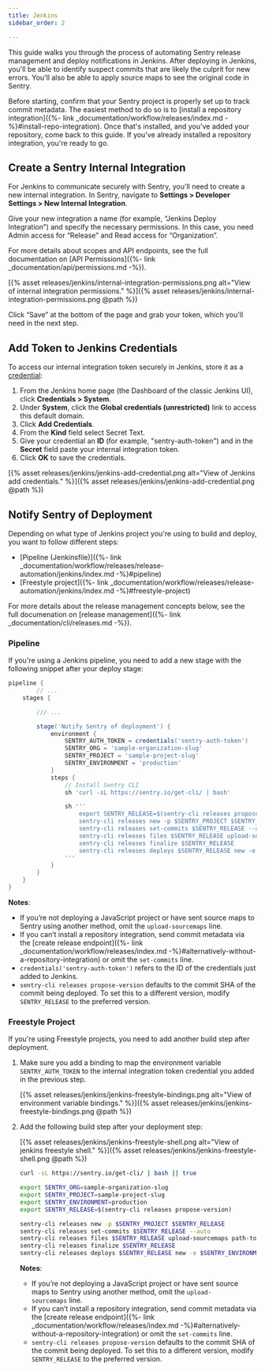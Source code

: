```yaml
---
title: Jenkins
sidebar_order: 2

---
```


This guide walks you through the process of automating Sentry release management and deploy notifications in Jenkins. After deploying in Jenkins, you'll be able to identify suspect commits that are likely the culprit for new errors. You'll also be able to apply source maps to see the original code in Sentry.

Before starting, confirm that your Sentry project is properly set up to track commit metadata. The easiest method to do so is to [install a repository integration]({%- link _documentation/workflow/releases/index.md -%}#install-repo-integration). Once that's installed, and you've added your repository, come back to this guide. If you've already installed a repository integration, you're ready to go.

## Create a Sentry Internal Integration

For Jenkins to communicate securely with Sentry, you'll need to create a new internal integration. In Sentry, navigate to **Settings > Developer Settings > New Internal Integration**.

Give your new integration a name (for example, “Jenkins Deploy Integration”) and specify the necessary permissions. In this case, you need Admin access for “Release” and Read access for “Organization”.

For more details about scopes and API endpoints, see the full documentation on [API Permissions]({%- link _documentation/api/permissions.md -%}).

[{% asset releases/jenkins/internal-integration-permissions.png alt="View of internal integration permissions." %}]({% asset releases/jenkins/internal-integration-permissions.png @path %})

Click “Save” at the bottom of the page and grab your token, which you'll need in the next step.

## Add Token to Jenkins Credentials

To access our internal integration token securely in Jenkins, store it as a [credential](https://www.jenkins.io/doc/book/using/using-credentials/):

1. From the Jenkins home page (the Dashboard of the classic Jenkins UI), click **Credentials > System**.
2. Under **System**, click the **Global credentials (unrestricted)** link to access this default domain.
3. Click **Add Credentials**.
4. From the **Kind** field select Secret Text.
5. Give your credential an **ID** (for example, "sentry-auth-token") and in the **Secret** field paste your internal integration token.
6. Click **OK** to save the credentials.

[{% asset releases/jenkins/jenkins-add-credential.png alt="View of Jenkins add credentials." %}]({% asset releases/jenkins/jenkins-add-credential.png @path %})


## Notify Sentry of Deployment

Depending on what type of Jenkins project you're using to build and deploy, you want to follow different steps:

- [Pipeline (Jenkinsfile)]({%- link _documentation/workflow/releases/release-automation/jenkins/index.md -%}#pipeline)
- [Freestyle project]({%- link _documentation/workflow/releases/release-automation/jenkins/index.md -%}#freestyle-project)

For more details about the release management concepts below, see the full documenation on [release management]({%- link _documentation/cli/releases.md -%}).

### Pipeline

If you're using a Jenkins pipeline, you need to add a new stage with the following snippet after your deploy stage:

```groovy
pipeline {
		// ...
    stages {

        /// ...

        stage('Notify Sentry of deployment') {
            environment {
                SENTRY_AUTH_TOKEN = credentials('sentry-auth-token')
                SENTRY_ORG = 'sample-organization-slug'
                SENTRY_PROJECT = 'sample-project-slug'
                SENTRY_ENVIRONMENT = 'production'
            } 
            steps {
                // Install Sentry CLI
                sh 'curl -sL https://sentry.io/get-cli/ | bash'

                sh '''
                    export SENTRY_RELEASE=$(sentry-cli releases propose-version)
                    sentry-cli releases new -p $SENTRY_PROJECT $SENTRY_RELEASE
                    sentry-cli releases set-commits $SENTRY_RELEASE --auto
                    sentry-cli releases files $SENTRY_RELEASE upload-sourcemaps path-to-sourcemaps-if-applicable
                    sentry-cli releases finalize $SENTRY_RELEASE
                    sentry-cli releases deploys $SENTRY_RELEASE new -e $SENTRY_ENVIRONMENT
                '''
            }
        }
    }
}
```

**Notes**: 

- If you’re not deploying a JavaScript project or have sent source maps to Sentry using another method, omit the `upload-sourcemaps` line.
- If you can’t install a repository integration, send commit metadata via the [create release endpoint]({%- link _documentation/workflow/releases/index.md -%}#alternatively-without-a-repository-integration) or omit the `set-commits` line.
- `credentials('sentry-auth-token')` refers to the ID of the credentials just added to Jenkins.
- `sentry-cli releases propose-version` defaults to the commit SHA of the commit being deployed. To set this to a different version, modify `SENTRY_RELEASE` to the preferred version.

### Freestyle Project

If you're using Freestyle projects, you need to add another build step after deployment.

1. Make sure you add a binding to map the environment variable `SENTRY_AUTH_TOKEN` to the internal integration token credential you added in the previous step.

    [{% asset releases/jenkins/jenkins-freestyle-bindings.png alt="View of environment variable bindings." %}]({% asset releases/jenkins/jenkins-freestyle-bindings.png @path %})


2. Add the following build step after your deployment step:

    [{% asset releases/jenkins/jenkins-freestyle-shell.png alt="View of jenkins freestyle shell." %}]({% asset releases/jenkins/jenkins-freestyle-shell.png @path %})

    ```bash
    curl -sL https://sentry.io/get-cli/ | bash || true

    export SENTRY_ORG=sample-organization-slug
    export SENTRY_PROJECT=sample-project-slug
    export SENTRY_ENVIRONMENT=production
    export SENTRY_RELEASE=$(sentry-cli releases propose-version)

    sentry-cli releases new -p $SENTRY_PROJECT $SENTRY_RELEASE
    sentry-cli releases set-commits $SENTRY_RELEASE --auto
    sentry-cli releases files $SENTRY_RELEASE upload-sourcemaps path-to-sourcemaps-if-applicable
    sentry-cli releases finalize $SENTRY_RELEASE
    sentry-cli releases deploys $SENTRY_RELEASE new -e $SENTRY_ENVIRONMENT
    ```

    **Notes**: 

    - If you’re not deploying a JavaScript project or have sent source maps to Sentry using another method, omit the `upload-sourcemaps` line.
    - If you can’t install a repository integration, send commit metadata via the [create release endpoint]({%- link _documentation/workflow/releases/index.md -%}#alternatively-without-a-repository-integration) or omit the `set-commits` line.
    - `sentry-cli releases propose-version` defaults to the commit SHA of the commit being deployed. To set this to a different version, modify `SENTRY_RELEASE` to the preferred version.